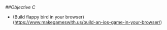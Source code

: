 ##_Objective C_

- (Build flappy bird in your browser)(https://www.makegameswith.us/build-an-ios-game-in-your-browser/)
